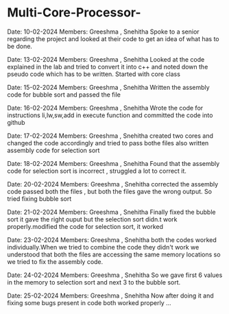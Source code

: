 # Multi-Core-Processor-

 Date: 10-02-2024
 Members: Greeshma , Snehitha
 Spoke to a senior regarding the project and looked at their code to get an idea of what has to be done.

 Date: 13-02-2024
 Members: Greeshma , Snehitha
 Looked at the code explained in the lab and tried to convert it into c++ and noted down the pseudo code which has to be written.
 Started with core class

 Date: 15-02-2024
 Members: Greeshma , Snehitha
 Written the assembly code for bubble sort  and passed the file

 Date: 16-02-2024
 Members: Greeshma , Snehitha
 Wrote the code for instructions li,lw,sw,add in execute function and committed the code into github

  Date: 17-02-2024
  Members: Greeshma , Snehitha
  created two cores and changed the code accordingly and tried to pass bothe files also written assembly code for selection sort

  Date: 18-02-2024
  Members: Greeshma , Snehitha
  Found that the assembly code for selection sort is incorrect , struggled a lot to correct it.

  Date: 20-02-2024
  Members: Greeshma , Snehitha
  corrected the assembly code passed both the files , but both the files gave the wrong output. 
  So tried fixing bubble sort 

  Date: 21-02-2024
  Members: Greeshma , Snehitha
  Finally fixed the bubble sort 
  it gave the right ouput but the selection sort didn.t work properly.modified the code for selection sort, it worked
  
  Date: 23-02-2024
  Members: Greeshma , Snehitha
  both the codes worked individually.When we tried to combine the code they didn't work we understood that both the files are accessing the same memory locations 
  so we tried to fix the assembly code.

  Date: 24-02-2024
  Members: Greeshma , Snehitha
  So we gave first 6 values in the memory to selection sort and next 3 to the bubble sort.

   Date: 25-02-2024
  Members: Greeshma , Snehitha
  Now after doing it and fixing some bugs present in code both worked properly ...

 





  
  

